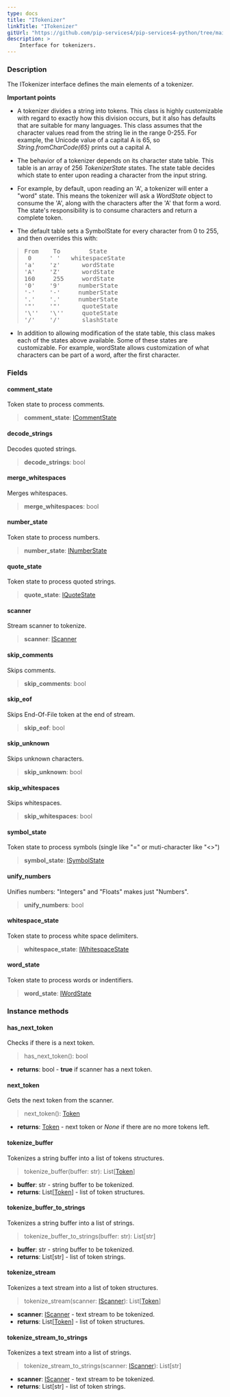 ```yaml
---
type: docs
title: "ITokenizer"
linkTitle: "ITokenizer"
gitUrl: "https://github.com/pip-services4/pip-services4-python/tree/main/pip-services4-expressions-python"
description: > 
    Interface for tokenizers.
---
```


### Description

The ITokenizer interface defines the main elements of a tokenizer.

**Important points**

- A tokenizer divides a string into tokens. This class is highly customizable with regard to exactly how this division occurs, but it also has defaults that are suitable for many languages. This class assumes that the character values read from the string lie in the range 0-255. For example, the Unicode value of a capital A is 65, so *String.fromCharCode(65)* prints out a capital A.

- The behavior of a tokenizer depends on its character state table. This table is an array of 256 *TokenizerState* states. The state table decides which state to enter
upon reading a character from the input string.   

- For example, by default, upon reading an 'A', a tokenizer will enter a "word" state. This means the tokenizer will ask a *WordState* object to consume the 'A',
along with the characters after the 'A' that form a word. The state's responsibility is to consume characters and return a complete token.  

- The default table sets a SymbolState for every character from 0 to 255, and then overrides this with:

<blockquote><pre>
From    To        State
 0     ' '   whitespaceState 
'a'    'z'      wordState
'A'    'Z'      wordState
160     255     wordState
'0'    '9'     numberState
'-'    '-'     numberState
'.'    '.'     numberState
'"'    '"'      quoteState
'\''   '\''     quoteState
'/'    '/'      slashState
</pre></blockquote>

- In addition to allowing modification of the state table, this class makes each of the states above available. Some of these states are customizable. For example, wordState allows customization of what characters can be part of a word, after the first character.

### Fields

<span class="hide-title-link">


#### comment_state
Token state to process comments.
> **comment_state**: [ICommentState](../icomment_state)


#### decode_strings
Decodes quoted strings.
> **decode_strings**: bool


#### merge_whitespaces
Merges whitespaces.
> **merge_whitespaces**: bool


#### number_state
Token state to process numbers.
> **number_state**: [INumberState](../inumber_state)


#### quote_state
Token state to process quoted strings.
> **quote_state**: [IQuoteState](../iquote_state)

#### scanner
Stream scanner to tokenize.
> **scanner**: [IScanner](../../io/iscanner)

#### skip_comments
Skips comments.
> **skip_comments**: bool


#### skip_eof
Skips End-Of-File token at the end of stream.
> **skip_eof**: bool

#### skip_unknown
Skips unknown characters.
> **skip_unknown**: bool


#### skip_whitespaces
Skips whitespaces.
> **skip_whitespaces**: bool


#### symbol_state
Token state to process symbols (single like "=" or muti-character like "<>")
> **symbol_state**: [ISymbolState](../isymbol_state)

#### unify_numbers
Unifies numbers: "Integers" and "Floats" makes just "Numbers".
> **unify_numbers**: bool


#### whitespace_state
Token state to process white space delimiters.
> **whitespace_state**: [IWhitespaceState](../iwhitespace_state)


#### word_state
Token state to process words or indentifiers.
> **word_state**: [IWordState](../iword_state)


</span>


### Instance methods

#### has_next_token
Checks if there is a next token.
> has_next_token(): bool

- **returns**: bool - **true** if scanner has a next token.

#### next_token
Gets the next token from the scanner.
> next_token(): [Token](../token)

- **returns**: [Token](../token) - next token or *None* if there are no more tokens left.


#### tokenize_buffer
Tokenizes a string buffer into a list of tokens structures.

> tokenize_buffer(buffer: str): List[[Token](../token)]

- **buffer**: str - string buffer to be tokenized.
- **returns**: List[[Token](../token)] - list of token structures.

#### tokenize_buffer_to_strings
Tokenizes a string buffer into a list of strings.

> tokenize_buffer_to_strings(buffer: str): List[str]

- **buffer**: str - string buffer to be tokenized.
- **returns**: List[str] - list of token strings.


#### tokenize_stream
Tokenizes a text stream into a list of token structures.

> tokenize_stream(scanner: [IScanner](../../io/iscanner)): List[[Token](../token)]

- **scanner**: [IScanner](../../io/iscanner) - text stream to be tokenized.
- **returns**: List[[Token](../token)] - list of token structures.


#### tokenize_stream_to_strings
Tokenizes a text stream into a list of strings.

> tokenize_stream_to_strings(scanner: [IScanner](../../io/iscanner)): List[str]

- **scanner**: [IScanner](../../io/iscanner) - text stream to be tokenized.
- **returns**: List[str] - list of token strings.
